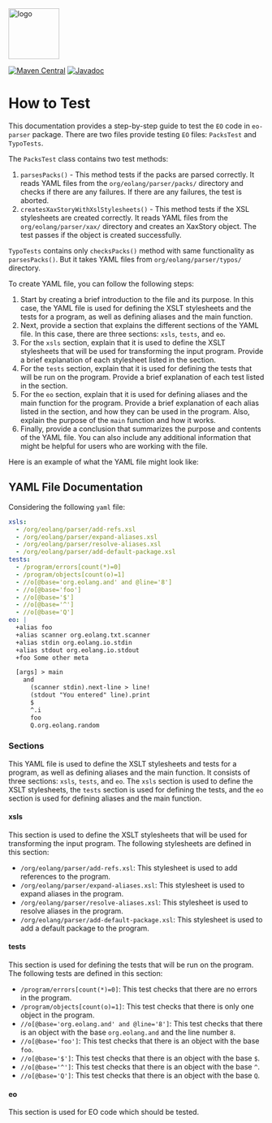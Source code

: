 <img alt="logo" src="https://www.objectionary.com/cactus.svg" height="100px" />

[![Maven Central](https://img.shields.io/maven-central/v/org.eolang/eo-parser.svg)](https://maven-badges.herokuapp.com/maven-central/org.eolang/eo-parser)
[![Javadoc](http://www.javadoc.io/badge/org.eolang/eo-parser.svg)](http://www.javadoc.io/doc/org.eolang/eo-parser)

# How to Test

This documentation provides a step-by-step guide to test the `EO` code in `eo-parser` package. There are two files provide 
testing `EO` files: `PacksTest` and `TypoTests`.

The `PacksTest` class contains two test methods:

1.  `parsesPacks()` - This method tests if the packs are parsed correctly. It reads YAML files from the `org/eolang/parser/packs/` directory and checks if there are any failures. If there are any failures, the test is aborted.
2.  `createsXaxStoryWithXslStylesheets()` - This method tests if the XSL stylesheets are created correctly. It reads YAML files from the `org/eolang/parser/xax/` directory and creates an XaxStory object. The test passes if the object is created successfully.

`TypoTests` contains only `checksPacks()` method with same functionality as `parsesPacks()`. But it takes YAML files from `org/eolang/parser/typos/` directory.

To create YAML file, you can follow the following steps:

1.  Start by creating a brief introduction to the file and its purpose. In this case, the YAML file is used for defining the XSLT stylesheets and the tests for a program, as well as defining aliases and the main function.
2.  Next, provide a section that explains the different sections of the YAML file. In this case, there are three sections: `xsls`, `tests`, and `eo`.
3.  For the `xsls` section, explain that it is used to define the XSLT stylesheets that will be used for transforming the input program. Provide a brief explanation of each stylesheet listed in the section.
4.  For the `tests` section, explain that it is used for defining the tests that will be run on the program. Provide a brief explanation of each test listed in the section.
5.  For the `eo` section, explain that it is used for defining aliases and the main function for the program. Provide a brief explanation of each alias listed in the section, and how they can be used in the program. Also, explain the purpose of the `main` function and how it works.
6.  Finally, provide a conclusion that summarizes the purpose and contents of the YAML file. You can also include any additional information that might be helpful for users who are working with the file.

Here is an example of what the YAML file might look like:

## YAML File Documentation

Considering the following `yaml` file:

```yaml
xsls:
  - /org/eolang/parser/add-refs.xsl
  - /org/eolang/parser/expand-aliases.xsl
  - /org/eolang/parser/resolve-aliases.xsl
  - /org/eolang/parser/add-default-package.xsl
tests:
  - /program/errors[count(*)=0]
  - /program/objects[count(o)=1]
  - //o[@base='org.eolang.and' and @line='8']
  - //o[@base='foo']
  - //o[@base='$']
  - //o[@base='^']
  - //o[@base='Q']
eo: |
  +alias foo
  +alias scanner org.eolang.txt.scanner
  +alias stdin org.eolang.io.stdin
  +alias stdout org.eolang.io.stdout
  +foo Some other meta

  [args] > main
    and
      (scanner stdin).next-line > line!
      (stdout "You entered" line).print
      $
      ^.i
      foo
      Q.org.eolang.random
```

### Sections

This YAML file is used to define the XSLT stylesheets and tests for a program, as well as defining aliases and the main function.
It consists of three sections: `xsls`, `tests`, and `eo`. The `xsls` section is used to define the XSLT stylesheets, the `tests` section is used for defining the tests, and the `eo` section is used for defining aliases and the main function.

#### xsls

This section is used to define the XSLT stylesheets that will be used for transforming the input program. The following stylesheets are defined in this section:

-  `/org/eolang/parser/add-refs.xsl`: This stylesheet is used to add references to the program.
-  `/org/eolang/parser/expand-aliases.xsl`: This stylesheet is used to expand aliases in the program.
-  `/org/eolang/parser/resolve-aliases.xsl`: This stylesheet is used to resolve aliases in the program.
-  `/org/eolang/parser/add-default-package.xsl`: This stylesheet is used to add a default package to the program.

#### tests

This section is used for defining the tests that will be run on the program. The following tests are defined in this section:

-  `/program/errors[count(*)=0]`: This test checks that there are no errors in the program.
-  `/program/objects[count(o)=1]`: This test checks that there is only one object in the program.
-  `//o[@base='org.eolang.and' and @line='8']`: This test checks that there is an object with the base `org.eolang.and` and the line number `8`.
-  `//o[@base='foo']`: This test checks that there is an object with the base `foo`.
-  `//o[@base='$']`: This test checks that there is an object with the base `$`.
-  `//o[@base='^']`: This test checks that there is an object with the base `^`.
-  `//o[@base='Q']`: This test checks that there is an object with the base `Q`.

#### eo

This section is used for EO code which should be tested.
